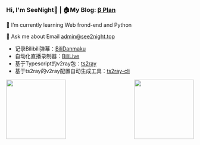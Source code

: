 ### Hi, I'm SeeNight👋 | 🏠My Blog: [β Plan](https://blog.see2night.top)

🌱 I’m currently learning Web frond-end and Python

💬 Ask me about Email <u>admin@see2night.top</u>

- 记录Bilibili弹幕：[BiliDanmaku](https://github.com/See-Night/BiliDanmaku)
- 自动化直播录制器：[BiliLive](https://github.com/See-Night/BiliLive)
- 基于Typescript的v2ray包：[ts2ray](https://github.com/See-Night/ts2ray)
- 基于ts2ray的v2ray配置自动生成工具：[ts2ray-cli](https://github.com/See-Night/ts2ray-cli)

<div style="width: 100%; display: flex; flex-direction: row; flex-wrap: wrap; justify-content: space-between">
<img height="160px" src="https://github-readme-stats.vercel.app/api?username=See-Night&show_icons=true&theme=tokyonight" />
<img height="160px" src="https://github-readme-stats.vercel.app/api/top-langs/?username=See-Night&show_icons=true&layout=compact&theme=tokyonight"/>
</div>
